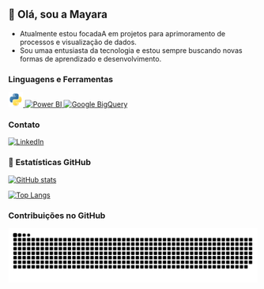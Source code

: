  ## 👋 Olá, sou a Mayara 
  
- Atualmente estou focadaA em projetos para aprimoramento de processos e visualização de dados.
- Sou umaa entusiasta da tecnologia e estou sempre buscando novas formas de aprendizado e desenvolvimento.



  

 ### Linguagens e Ferramentas

<a href="https://raw.githubusercontent.com/devicons/devicon/master/icons/python/python-original.svg">
  <img src="https://raw.githubusercontent.com/devicons/devicon/master/icons/python/python-original.svg" alt="Python" width="30" height="30">
</a>

<a href="https://github.com/microsoft/PowerBI-Icons/blob/main/SVG/Power-BI.svg">
  <img src="https://github.com/microsoft/PowerBI-Icons/blob/main/SVG/Power-BI.svg" alt="Power BI" width="30" height="30">
</a>

<a href="https://camo.githubusercontent.com/747a3833bb8e0b0af398573a26e832d5a94157efbbbcef940800bed9279aa668/68747470733a2f2f63646e2e69636f6e2d69636f6e732e636f6d2f69636f6e73322f323639392f504e472f3531322f676f6f676c655f62696771756572795f6c6f676f5f69636f6e5f3136383135302e706e67">
  <img src="https://camo.githubusercontent.com/747a3833bb8e0b0af398573a26e832d5a94157efbbbcef940800bed9279aa668/68747470733a2f2f63646e2e69636f6e2d69636f6e732e636f6d2f69636f6e73322f323639392f504e472f3531322f676f6f676c655f62696771756572795f6c6f676f5f69636f6e5f3136383135302e706e67" alt="Google BigQuery" width="30" height="30">
</a>




  
  ### **Contato**
 
[![LinkedIn](https://img.shields.io/badge/LinkedIn-blue?style=flat-square&logo=linkedin)](https://www.linkedin.com/in/mayara-alves-b18483186)



 ### 🧐 **Estatísticas GitHub**


[![GitHub stats](https://github-readme-stats.vercel.app/api?username=mayara-alves&show_icons=true&theme=radical)](https://github.com/anuraghazra/github-readme-stats)

[![Top Langs](https://github-readme-stats.vercel.app/api/top-langs/?username=mayara-alves&layout=compact&theme=radical)](https://github.com/anuraghazra/github-readme-stats)


### Contribuições no GitHub 

[![Snake animation](https://github.com/Platane/snk/raw/output/github-contribution-grid-snake.svg)](https://github.com/Platane/snk)


<!---
Mayara-alvess/Mayara-alvess is a ✨ special ✨ repository because its `README.md` (this file) appears on your GitHub profile.
You can click the Preview link to take a look at your changes.
--->
